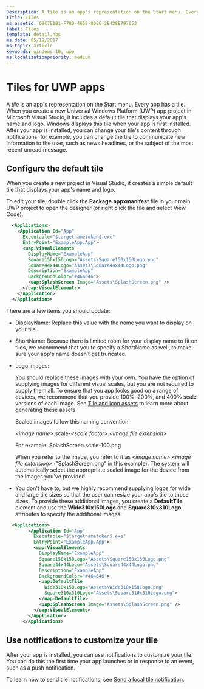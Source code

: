 ```yaml
---
Description: A tile is an app's representation on the Start menu. Every app has a tile. When you create a new Universal Windows Platform (UWP) app project in Microsoft Visual Studio, it includes a default tile that displays your app's name and logo.
title: Tiles
ms.assetid: 09C7E1B1-F78D-4659-8086-2E428E797653
label: Tiles
template: detail.hbs
ms.date: 05/19/2017
ms.topic: article
keywords: windows 10, uwp
ms.localizationpriority: medium
---
```

# Tiles for UWP apps

 

A *tile* is an app's representation on the Start menu. Every app has a tile. When you create a new Universal Windows Platform (UWP) app project in Microsoft Visual Studio, it includes a default tile that displays your app's name and logo. Windows displays this tile when your app is first installed. After your app is installed, you can change your tile's content through notifications; for example, you can change the tile to communicate new information to the user, such as news headlines, or the subject of the most recent unread message.

## Configure the default tile


When you create a new project in Visual Studio, it creates a simple default tile that displays your app's name and logo.

To edit your tile, double click the **Package.appxmanifest** file in your main UWP project to open the designer (or right click the file and select View Code).

```XML
  <Applications>
    <Application Id="App"
      Executable="$targetnametoken$.exe"
      EntryPoint="ExampleApp.App">
      <uap:VisualElements
        DisplayName="ExampleApp"
        Square150x150Logo="Assets\Square150x150Logo.png"
        Square44x44Logo="Assets\Square44x44Logo.png"
        Description="ExampleApp"
        BackgroundColor="#464646">
        <uap:SplashScreen Image="Assets\SplashScreen.png" />
      </uap:VisualElements>
    </Application>
  </Applications>
```

There are a few items you should update:

-   DisplayName: Replace this value with the name you want to display on your tile.
-   ShortName: Because there is limited room for your display name to fit on tiles, we recommend that you to specify a ShortName as well, to make sure your app's name doesn’t get truncated.
-   Logo images:

    You should replace these images with your own. You have the option of supplying images for different visual scales, but you are not required to supply them all. To ensure that you app looks good on a range of devices, we recommend that you provide 100%, 200%, and 400% scale versions of each image. See [Tile and icon assets](app-assets.md) to learn more about generating these assets.

    Scaled images follow this naming convention:
    
    *&lt;image name&gt;*.scale-*&lt;scale factor&gt;*.*&lt;image file extension&gt;* 

    For example: SplashScreen.scale-100.png

    When you refer to the image, you refer to it as *&lt;image name&gt;*.*&lt;image file extension&gt;* ("SplashScreen.png" in this example). The system will automatically select the appropriate scaled image for the device from the images you've provided.

-   You don't have to, but we highly recommend supplying logos for wide and large tile sizes so that the user can resize your app's tile to those sizes. To provide these additional images, you create a **DefaultTile** element and use the **Wide310x150Logo** and **Square310x310Logo** attributes to specify the additional images:
```    XML
  <Applications>
        <Application Id="App"
          Executable="$targetnametoken$.exe"
          EntryPoint="ExampleApp.App">
          <uap:VisualElements
            DisplayName="ExampleApp"
            Square150x150Logo="Assets\Square150x150Logo.png"
            Square44x44Logo="Assets\Square44x44Logo.png"
            Description="ExampleApp"
            BackgroundColor="#464646">
            <uap:DefaultTile
              Wide310x150Logo="Assets\Wide310x150Logo.png"
              Square310x310Logo="Assets\Square310x310Logo.png">
            </uap:DefaultTile>
            <uap:SplashScreen Image="Assets\SplashScreen.png" />
          </uap:VisualElements>
        </Application>
      </Applications>
```

## Use notifications to customize your tile


After your app is installed, you can use notifications to customize your tile. You can do this the first time your app launches or in response to an event, such as a push notification.

To learn how to send tile notifications, see [Send a local tile notification](sending-a-local-tile-notification.md).
